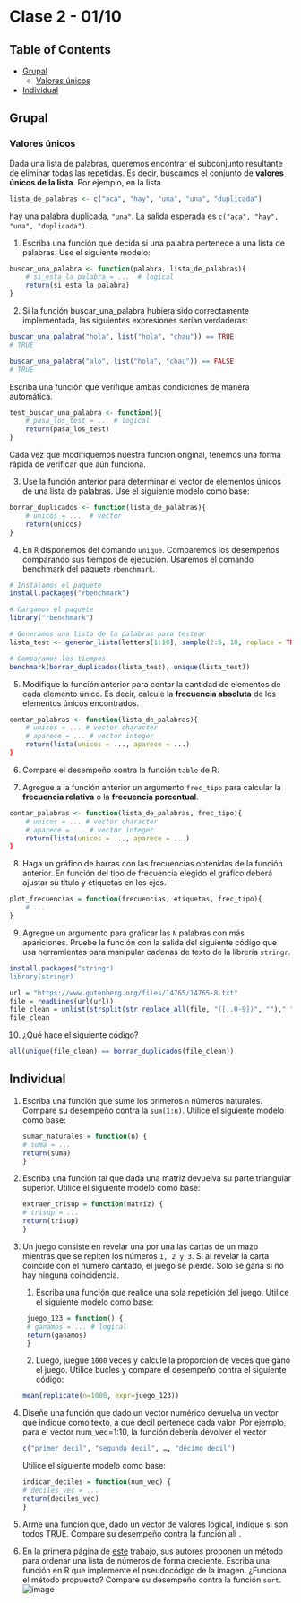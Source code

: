 # Clase 2 - 01/10 <!-- omit in toc -->
## Table of Contents <!-- omit in toc -->
- [Grupal](#grupal)
  - [Valores únicos](#valores-únicos)
- [Individual](#individual)
## Grupal
### Valores únicos
Dada una lista de palabras, queremos encontrar el subconjunto resultante de eliminar todas las repetidas. Es decir, buscamos el conjunto de **valores únicos de la lista**. Por ejemplo, en la lista

```r
lista_de_palabras <- c("aca", "hay", "una", "una", "duplicada")
```

hay una palabra duplicada, `"una"`. La salida esperada es `c("aca", "hay", "una", "duplicada")`.

1. Escriba una función que decida si una palabra pertenece a una lista de palabras. Use el siguiente modelo:

```r
buscar_una_palabra <- function(palabra, lista_de_palabras){
    # si_esta_la_palabra = ...  # logical
    return(si_esta_la_palabra)
}
```

2. Si la función buscar_una_palabra hubiera sido correctamente implementada, las siguientes expresiones serían verdaderas:

```r
buscar_una_palabra("hola", list("hola", "chau")) == TRUE
# TRUE
```

```r
buscar_una_palabra("alo", list("hola", "chau")) == FALSE
# TRUE
```

Escriba una función que verifique ambas condiciones de manera automática.

```r
test_buscar_una_palabra <- function(){
    # pasa_los_test = ... # logical
    return(pasa_los_test)
}
```
Cada vez que modifiquemos nuestra función original, tenemos una forma rápida de verificar que aún funciona.

3. Use la función anterior para determinar el vector de elementos únicos de una lista de palabras. Use el siguiente modelo como base:

```r
borrar_duplicados <- function(lista_de_palabras){
    # unicos = ...  # vector
    return(unicos)
}
```

4. En `R` disponemos del comando `unique`. Comparemos los desempeños comparando sus tiempos de ejecución. Usaremos el comando benchmark del paquete `rbenchmark`.

```r
# Instalamos el paquete
install.packages("rbenchmark")

# Cargamos el paquete
library("rbenchmark")

# Generamos una lista de la palabras para testear
lista_test <- generar_lista(letters[1:10], sample(2:5, 10, replace = TRUE))

# Comparamos los tiempos
benchmark(borrar_duplicados(lista_test), unique(lista_test))
```

5. Modifique la función anterior para contar la cantidad de elementos de cada elemento único. Es decir, calcule la **frecuencia absoluta** de los elementos únicos encontrados.

```r
contar_palabras <- function(lista_de_palabras){
    # unicos = ... # vector character
    # aparece = ... # vector integer
    return(lista(unicos = ..., aparece = ...)
}
```

6. Compare el desempeño contra la función `table` de R.

7. Agregue a la función anterior un argumento `frec_tipo` para calcular la **frecuencia relativa** o la **frecuencia porcentual**.

```r
contar_palabras <- function(lista_de_palabras, frec_tipo){
    # unicos = ... # vector character
    # aparece = ... # vector integer
    return(lista(unicos = ..., aparece = ...)
}
```

8. Haga un gráfico de barras con las frecuencias obtenidas de la función anterior. En función del tipo de frecuencia elegido el gráfico deberá ajustar su título y etiquetas en los ejes.

```r
plot_frecuencias = function(frecuencias, etiquetas, frec_tipo){
    # ...
}
```

9. Agregue un argumento para graficar las `N` palabras con más apariciones. Pruebe la función con la salida del siguiente código que usa herramientas para manipular cadenas de texto de la librería `stringr`.

```r
install.packages("stringr)
library(stringr)
```

```r
url = "https://www.gutenberg.org/files/14765/14765-8.txt"
file = readLines(url(url))
file_clean = unlist(strsplit(str_replace_all(file, "([,.0-9])", "")," "))
file_clean
```

10. ¿Qué hace el siguiente código?

```r
all(unique(file_clean) == borrar_duplicados(file_clean))
```

## Individual
1. Escriba una función que sume los primeros `n` números naturales. Compare su desempeño contra la `sum(1:n)`. Utilice el siguiente modelo como base:
    ```r
    sumar_naturales = function(n) {
    # suma = ...
    return(suma)
    }
    ```
2. Escriba una función tal que dada una matriz devuelva su parte triangular superior. Utilice el siguiente modelo como base:
    ```r
    extraer_trisup = function(matriz) {
    # trisup = ...
    return(trisup)
    }
    ```
3. Un juego consiste en revelar una por una las cartas de un mazo mientras que se repiten los números `1, 2 y 3`. Si al revelar la carta coincide con el número cantado, el juego se pierde. Solo se gana si no hay ninguna coincidencia.

   1. Escriba una función que realice una sola repetición del juego. Utilice el siguiente modelo como base:
   ```r
    juego_123 = function() {
    # ganamos = ... # logical
    return(ganamos)
    }
    ```
    2. Luego, juegue `1000` veces y calcule la proporción de veces que ganó el juego. Utilice bucles y compare el desempeño contra el siguiente código:
    ```r
    mean(replicate(n=1000, expr=juego_123))
    ```
4. Diseñe una función que dado un vector numérico devuelva un vector que indique como texto, a qué decil pertenece cada valor. Por ejemplo, para el vector num_vec=1:10, la función debería devolver el vector
    ```r
    c("primer decil", "segundo decil", …, "décimo decil")
    ```

    Utilice el siguiente modelo como base:

    ```r
    indicar_deciles = function(num_vec) {
    # deciles_vec = ...
    return(deciles_vec)
    }
    ```
5. Arme una función que, dado un vector de valores logical, indique si son todos TRUE. Compare su desempeño contra la función all .

6. En la primera página de [este](https://arxiv.org/pdf/2110.01111.pdf) trabajo, sus autores proponen un método para ordenar una lista de números de forma creciente. Escriba una función en R que implemente el pseudocódigo de la imagen. ¿Funciona el método propuesto? Compare su desempeño contra la función `sort`.
![image](img/download.png)
